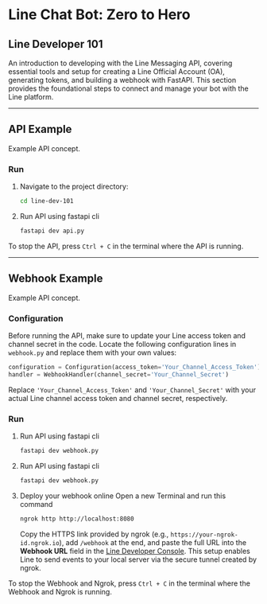 # Line Chat Bot: Zero to Hero

## Line Developer 101
An introduction to developing with the Line Messaging API, covering essential tools and setup for creating a Line Official Account (OA), generating tokens, and building a webhook with FastAPI. This section provides the foundational steps to connect and manage your bot with the Line platform.

---

## API Example
Example API concept.

### Run
1. Navigate to the project directory:
   ```bash
   cd line-dev-101
   ```

2. Run API using fastapi cli
   ```bash
   fastapi dev api.py
   ```

To stop the API, press `Ctrl + C` in the terminal where the API is running.

---

## Webhook Example
Example API concept.

### Configuration
Before running the API, make sure to update your Line access token and channel secret in the code. Locate the following configuration lines in `webhook.py` and replace them with your own values:

```python
configuration = Configuration(access_token='Your_Channel_Access_Token')
handler = WebhookHandler(channel_secret='Your_Channel_Secret')
```

Replace `'Your_Channel_Access_Token'` and `'Your_Channel_Secret'` with your actual Line channel access token and channel secret, respectively.

### Run
1. Run API using fastapi cli
   ```bash
   fastapi dev webhook.py
   ```

2. Run API using fastapi cli
   ```bash
   fastapi dev webhook.py
   ```

3. Deploy your webhook online
   Open a new Terminal and run this command
   ```bash
   ngrok http http://localhost:8080
   ```

   Copy the HTTPS link provided by ngrok (e.g., `https://your-ngrok-id.ngrok.io`), add `/webhook` at the end, and paste the full URL into the **Webhook URL** field in the [Line Developer Console](https://developers.line.biz/console/). This setup enables Line to send events to your local server via the secure tunnel created by ngrok.


To stop the Webhook and Ngrok, press `Ctrl + C` in the terminal where the Webhook and Ngrok is running.